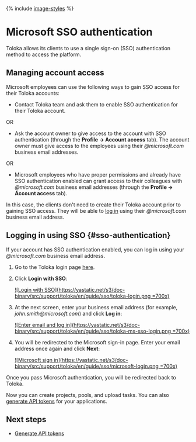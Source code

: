 {% include [image-styles](../../../_includes/image-styles.md) %}

# Microsoft SSO authentication

Toloka allows its clients to use a single sign-on (SSO) authentication method to access the platform.

## Managing account access

Microsoft employees can use the following ways to gain SSO access for their Toloka accounts:

- Contact Toloka team and ask them to enable SSO authentication for their Toloka account.

OR

- Ask the account owner to give access to the account with SSO authentication (through the **Profile → Account access** tab). The account owner must give access to the employees using their _@microsoft.com_ business email addresses.

OR

- Microsoft employees who have proper permissions and already have SSO authentication enabled can grant access to their colleagues with _@microsoft.com_ business email addresses (through the **Profile → Account access** tab).

In this case, the clients don't need to create their Toloka account prior to gaining SSO access. They will be able to [log in](#sso-authentication) using their _@microsoft.com_ business email address.

## Logging in using SSO {#sso-authentication}

If your account has SSO authentication enabled, you can log in using your _@microsoft.com_ business email address.

1. Go to the Toloka login page [here](https://passport.toloka.ai/auth/list?origin=toloka_requesters&retpath=https%3A%2F%2Fplatform.toloka.ai%2Fsignup%2Frequester%3FauthRole%3Drequester).

1. Click **Login with SSO**:

    [![Login with SSO](https://yastatic.net/s3/doc-binary/src/support/toloka/en/guide/sso/toloka-login.png =700x)](https://yastatic.net/s3/doc-binary/src/support/toloka/en/guide/sso/toloka-login.png)

1. At the next screen, enter your business email address (for example, _john.smith@microsoft.com_) and click **Log in**:

    [![Enter email and log in](https://yastatic.net/s3/doc-binary/src/support/toloka/en/guide/sso/toloka-ms-sso-login.png =700x)](https://yastatic.net/s3/doc-binary/src/support/toloka/en/guide/sso/toloka-ms-sso-login.png)

1. You will be redirected to the Microsoft sign-in page. Enter your email address once again and click **Next**:

    [![Microsoft sign in](https://yastatic.net/s3/doc-binary/src/support/toloka/en/guide/sso/microsoft-login.png =700x)](https://yastatic.net/s3/doc-binary/src/support/toloka/en/guide/sso/microsoft-login.png)

Once you pass Microsoft authentication, you will be redirected back to Toloka.

Now you can create projects, pools, and upload tasks. You can also [generate API tokens](./api-token.md) for your applications.

## Next steps

- [Generate API tokens](./api-token.md)